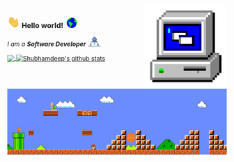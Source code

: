 <img align="right" alt="PC GIF" src="./Assets/PC.gif" width="190" />

### <img src="./Assets//Hi.gif" width="29px"> **Hello world!** &nbsp;<img src="./Assets//Earth.gif" width="24px">

<p>
  <em>
    I am a <b>Software Developer</b> <img src="./Assets//Developer.gif" width="30px"> 
  </em>  
</p>

<a href="https://github.com/HeyAlaia">
  <img align="center" src="https://github-readme-stats.vercel.app/api/top-langs/?username=HeyAlaia&theme=dark&hide_langs_below=1" />
</a>

<a href="https://github.com/HeyAlaia">
 <img align="center" src="https://github-readme-stats.vercel.app/api?username=HeyAlaia&show_icons=true&theme=dark&line_height=27" alt="Shubhamdeep's github stats"/>
</a>

<br>

<img src="./Assets//Mario_Gameplay.gif" alt="Mario Game" width="980">

<br>
